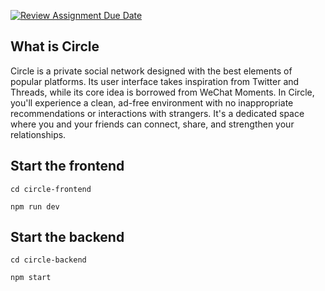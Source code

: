 [![Review Assignment Due Date](https://classroom.github.com/assets/deadline-readme-button-24ddc0f5d75046c5622901739e7c5dd533143b0c8e959d652212380cedb1ea36.svg)](https://classroom.github.com/a/8YUwBV4X)


## What is Circle

Circle is a private social network designed with the best elements of popular platforms. Its user interface takes inspiration from Twitter and Threads, while its core idea is borrowed from WeChat Moments. In Circle, you'll experience a clean, ad-free environment with no inappropriate recommendations or interactions with strangers. It's a dedicated space where you and your friends can connect, share, and strengthen your relationships.

## Start the frontend

```
cd circle-frontend

npm run dev

```

## Start the backend

```
cd circle-backend

npm start

```